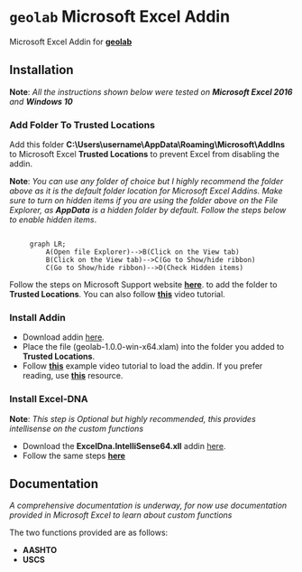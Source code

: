 # `geolab` Microsoft Excel Addin

Microsoft Excel Addin for [**geolab**](https://github.com/patrickboateng/geolab)

## Installation

**Note**: _All the instructions shown below were tested on **Microsoft Excel 2016** and **Windows
10**_

### Add Folder To Trusted Locations

Add this folder **C:\Users\username\AppData\Roaming\Microsoft\AddIns** to Microsoft Excel
**Trusted Locations** to prevent Excel from disabling the addin.

**Note**: _You can use any folder of choice but I highly recommend the folder above as it is
the default folder location for Microsoft Excel Addins. Make sure to turn on hidden items if
you are using the folder above on the File Explorer, as **AppData** is a hidden folder by default.
Follow the steps below to enable hidden items_.

```mermaid

     graph LR;
         A(Open file Explorer)-->B(Click on the View tab)
         B(Click on the View tab)-->C(Go to Show/hide ribbon)
         C(Go to Show/hide ribbon)-->D(Check Hidden items)
```

Follow the steps on Microsoft Support website [**here**](https://support.microsoft.com/en-us/office/add-remove-or-change-a-trusted-location-in-microsoft-office-7ee1cdc2-483e-4cbb-bcb3-4e7c67147fb4).
to add the folder to **Trusted Locations**. You can also follow [**this**](https://www.youtube.com/watch?v=AhnOU-ulqNg&t=7s)
video tutorial.

### Install Addin

- Download addin [here](https://github.com/patrickboateng/geolab/releases/tag/v1.0.0).
- Place the file (geolab-1.0.0-win-x64.xlam) into the folder you added to **Trusted Locations**.
- Follow [**this**](https://www.youtube.com/watch?v=reuU2zUsEPM) example video tutorial to load the addin.
  If you prefer reading, use [**this**](https://www.excelcampus.com/vba/how-to-install-an-excel-add-in-guide/)
  resource.

### Install **Excel-DNA**

**Note**: _This step is Optional but highly recommended, this provides intellisense on the custom functions_

- Download the **ExcelDna.IntelliSense64.xll** addin [here](https://github.com/Excel-DNA/IntelliSense/releases/tag/v1.4.2).
- Follow the same steps [**here**](#install-soil-classifier-addin)

## Documentation

_A comprehensive documentation is underway, for now use documentation provided in Microsoft Excel to learn about custom
functions_

The two functions provided are as follows:

- **AASHTO**
- **USCS**
